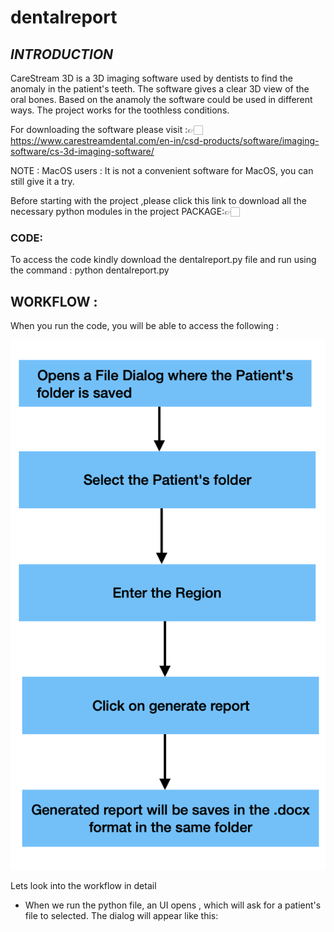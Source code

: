 # dentalreport
## *INTRODUCTION*

CareStream 3D is a 3D imaging software used by dentists to find the anomaly in the patient's teeth. The software gives a clear 3D view of the oral bones. Based on the anamoly the software could be used in different ways. The project works for the toothless conditions.

For downloading the software please visit :👉🏻https://www.carestreamdental.com/en-in/csd-products/software/imaging-software/cs-3d-imaging-software/

NOTE : MacOS users : It is not a convenient software for MacOS, you can still give it a try.

Before starting with the project ,please click this link to download all the necessary python modules in the project
PACKAGE:👉🏻
### CODE: 
To access the code kindly download the dentalreport.py file and run using the command : python dentalreport.py

## WORKFLOW :
When you run the code, you will be able to access the following :

![Here is a picture of the workflow](./pic2.png)

Lets look into the workflow in detail
* When we run the python file, an UI opens , which will ask for a patient's file to selected. The dialog will appear like this:
  









